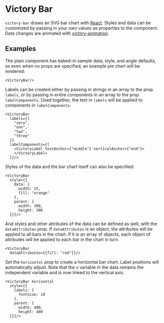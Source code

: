 Victory Bar
=============

`victory-bar` draws an SVG bar chart with [React](https://github.com/facebook/react). Styles and data can be customized by passing in your own values as properties to the component. Data changes are animated with [victory-animation](https://github.com/FormidableLabs/victory-animation).

## Examples

The plain component has baked-in sample data, style, and angle defaults, so even when no props are specified, an example pie chart will be rendered:

``` playground
<VictoryBar/>
```

Labels can be created either by passing in strings in an array to the prop `labels`, or by passing in entire components in an array to the prop `labelComponents`. Used together, the text in `labels` will be applied to components in `labelComponents`.

``` playground
<VictoryBar
  labels={[
    "zero",
    "one",
    "two",
    "three"
  ]}
  labelComponents={[
    <VictoryLabel textAnchor={"middle"} verticalAnchor={"end"}>
    </VictoryLabel>
  ]}/>
```

Styles of the data and the bar chart itself can also be specified:

``` playground
<VictoryBar 
  style={{
    data: {
      width: 15,
      fill: "orange"
    }, 
    parent: {
      width: 300,
      height: 300
  }}}/>
```

And styles and other attributes of the data can be defined as well, with the `dataAttributes` prop. If `dataAttributes` is an object, the attributes will be applied to all bars in the chart. If it is an array of objects, each object of attributes will be applied to each bar in the chart in turn.

``` playground
<VictoryBar
  dataAttributes={{fill: "red"}}/>
```


Set the `horizontal` prop to create a horizontal bar chart. Label positions will automatically adjust. Note that the x variable in the data remains the independent variable and is now linked to the vertical axis.

``` playground
<VictoryBar horizontal
  style={{
    labels: {
      fontSize: 10
    }, 
    parent: {
      width: 400,
      height: 400
  }}}/>
```




